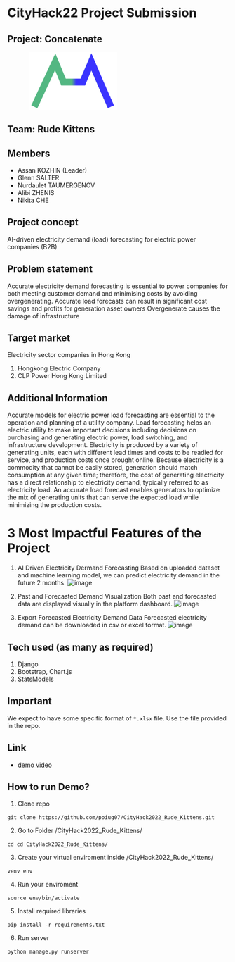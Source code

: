 # CityHack22 Project Submission
## Project: Concatenate
<img src="./predict/static/concat_logo_color.png" width="200" style="margin-left: 50px" alt="project_logo"/>

## Team: Rude Kittens
## Members
- Assan KOZHIN (Leader)
- Glenn SALTER
- Nurdaulet TAUMERGENOV
- Alibi ZHENIS
- Nikita CHE

## Project concept
AI-driven electricity demand (load) forecasting for electric power companies (B2B)

## Problem statement
Accurate electricity demand forecasting is essential to power companies for both meeting customer demand and minimising costs by avoiding overgenerating. Accurate load forecasts can result in significant cost savings and profits for generation asset owners
Overgenerate causes the damage of infrastructure

## Target market
Electricity sector companies in Hong Kong
1. Hongkong Electric Company
2. CLP Power Hong Kong Limited

## Additional Information
Accurate models for electric power load forecasting are essential to the operation and planning of a utility company. Load forecasting helps an electric utility to make important decisions including decisions on purchasing and generating electric power, load switching, and infrastructure development.
Electricity is produced by a variety of generating units, each with different lead times and costs to be readied for service, and production costs once brought online. Because electricity is a commodity that cannot be easily stored, generation should match consumption at any given time; therefore, the cost of generating electricity has a direct relationship to electricity demand, typically referred to as electricity load.
An accurate load forecast enables generators to optimize the mix of generating units that can serve the expected load while minimizing the production costs. 

# 3 Most Impactful Features of the Project
1. AI Driven Electricity Dermand Forecasting
Based on uploaded dataset and machine learning model, we can predict electricity demand in the future 2 months.
![image](https://user-images.githubusercontent.com/56122328/151688344-dfefa3c1-a143-4792-b378-7ae60ace5c8b.png)

2.  Past and Forecasted Demand Visualization
Both past and forecasted data are displayed visually in the platform dashboard.
![image](https://user-images.githubusercontent.com/56122328/151688325-cf04d48b-14fd-4534-82ed-e2d5f7b9d848.png)

3. Export Forecasted Electricity Demand Data
Forecasted electricity demand can be downloaded in csv or excel format.
![image](https://user-images.githubusercontent.com/56122328/151688306-86ca768f-4773-4c88-86e6-988953a0bc4f.png)

## Tech used (as many as required)
1. Django
2. Bootstrap, Chart.js
3. StatsModels

## Important
We expect to have some specific format of `*.xlsx` file. Use the file provided in the repo. 


## Link
- [demo video](https://drive.google.com/file/d/18l23kmwArCwmh-p5iqQl8P1euS7X1KHk/view?usp=sharing)

## How to run Demo?
1. Clone repo
```
git clone https://github.com/poiug07/CityHack2022_Rude_Kittens.git
```
2. Go to Folder /CityHack2022_Rude_Kittens/
```
cd cd CityHack2022_Rude_Kittens/
```
3. Create your virtual enviroment inside /CityHack2022_Rude_Kittens/
```
venv env
```
4. Run your enviroment
```
source env/bin/activate
```
5. Install required libraries
```
pip install -r requirements.txt 
```
6. Run server
```
python manage.py runserver
```



